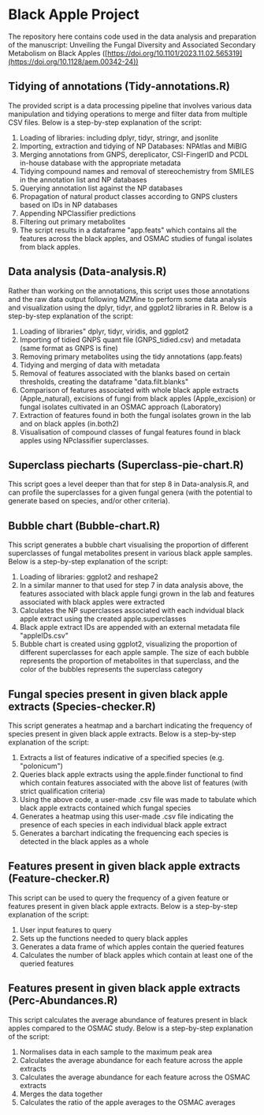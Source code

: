 # Black Apple Project
The repository here contains code used in the data analysis and preparation of the manuscript: Unveiling the Fungal Diversity and Associated Secondary Metabolism on Black Apples ([https://doi.org/10.1101/2023.11.02.565319](https://doi.org/10.1128/aem.00342-24))

## Tidying of annotations (Tidy-annotations.R)

The provided script is a data processing pipeline that involves various data manipulation and tidying operations to merge and filter data from multiple CSV files. Below is a step-by-step explanation of the script:

1. Loading of libraries: including dplyr, tidyr, stringr, and jsonlite
2. Importing, extraction and tidying of NP Databases: NPAtlas and MiBIG
3. Merging annotations from GNPS, dereplicator, CSI-FingerID and PCDL in-house database with the appropriate metadata
4. Tidying compound names and removal of stereochemistry from SMILES in the annotation list and NP databases
5. Querying annotation list against the NP databases
6. Propagation of natural product classes according to GNPS clusters based on IDs in NP databases
7. Appending NPClassifier predictions
8. Filtering out primary metabolites
9. The script results in a dataframe "app.feats" which contains all the features across the black apples, and OSMAC studies of fungal isolates from black apples.

## Data analysis (Data-analysis.R)

Rather than working on the annotations, this script uses those annotations and the raw data output following MZMine to perform some data analysis and visualization using the dplyr, tidyr, and ggplot2 libraries in R. Below is a step-by-step explanation of the script:

1. Loading of libraries" dplyr, tidyr, viridis, and ggplot2
2. Importing of tidied GNPS quant file (GNPS_tidied.csv) and metadata (same format as GNPS is fine)
3. Removing primary metabolites using the tidy annotations (app.feats)
4. Tidying and merging of data with metadata
5. Removal of features associated with the blanks based on certain thresholds, creating the dataframe "data.filt.blanks"
6. Comparison of features associated with whole black apple extracts (Apple_natural), excisions of fungi from black apples (Apple_excision) or  fungal isolates cultivated in an OSMAC approach (Laboratory)
7. Extraction of features found in both the fungal isolates grown in the lab and on black apples (in.both2)
8. Visualisation of compound classes of fungal features found in black apples using NPclassifier superclasses.

## Superclass piecharts (Superclass-pie-chart.R)

This script goes a level deeper than that for step 8 in Data-analysis.R, and can profile the superclasses for a given fungal genera (with the potential to generate based on species, and/or other criteria).

## Bubble chart (Bubble-chart.R)

This script generates a bubble chart visualising the proportion of different superclasses of fungal metabolites present in various black apple samples. Below is a step-by-step explanation of the script:

1. Loading of libraries: ggplot2 and reshape2
2. In a similar manner to that used for step 7 in data analysis above, the features associated with black apple fungi grown in the lab and features associated with black apples were extracted
3. Calculates the NP superclasses associated with each indvidual black apple extract using the created apple.superclasses
4. Black apple extract IDs are appended with an external metadata file "appleIDs.csv"
5. Bubble chart is created using ggplot2, visualizing the proportion of different superclasses for each apple sample. The size of each bubble represents the proportion of metabolites in that superclass, and the color of the bubbles represents the superclass category

## Fungal species present in given black apple extracts (Species-checker.R)

This script generates a heatmap and a barchart indicating the frequency of species present in given black apple extracts. Below is a step-by-step explanation of the script:

1. Extracts a list of features indicative of a specified species (e.g. "polonicum")
2. Queries black apple extracts using the apple.finder functional to find which contain features associated with the above list of features (with strict qualification criteria)
3. Using the above code, a user-made .csv file was made to tabulate which black apple extracts contained which fungal species
4. Generates a heatmap using this user-made .csv file indicating the presence of each species in each individual black apple extract
5. Generates a barchart indicating the frequencing each species is detected in the black apples as a whole

## Features present in given black apple extracts (Feature-checker.R)

This script can be used to query the frequency of a given feature or features present in given black apple extracts. Below is a step-by-step explanation of the script:

1. User input features to query
2. Sets up the functions needed to query black apples
3. Generates a data frame of which apples contain the queried features
4. Calculates the number of black apples which contain at least one of the queried features

## Features present in given black apple extracts (Perc-Abundances.R)

This script calculates the average abundance of features present in black apples compared to the OSMAC study.  Below is a step-by-step explanation of the script:

1. Normalises data in each sample to the maximum peak area
2. Calculates the average abundance for each feature across the apple extracts
3. Calculates the average abundance for each feature across the OSMAC extracts
4. Merges the data together
5. Calculates the ratio of the apple averages to the OSMAC averages
